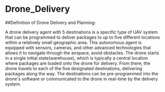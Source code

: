 # Drone_Delivery
##Definition of Drone Delivery and Planning:

 A drone delivery agent with 5 destinations is a specific type of UAV 
system that can be programmed to deliver packages to up to five different 
locations within a relatively small geographic area. This autonomous agent
is equipped with sensors, cameras, and other advanced technologies that 
allows it to navigate through the airspace, avoid obstacles.
 The drone starts in a single initial state(warehouse), which is typically 
a central location where packages are loaded onto the drone for delivery. 
From there, the drone travels to each of the five designated destinations, 
delivering packages along the way. The destinations can be pre-programmed 
into the drone's software or communicated to the drone in real-time by the 
delivery system.

